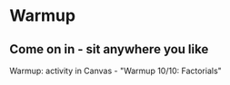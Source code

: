 
# Warmup

## Come on in - sit anywhere you like
Warmup: activity in Canvas - "Warmup 10/10: Factorials"

